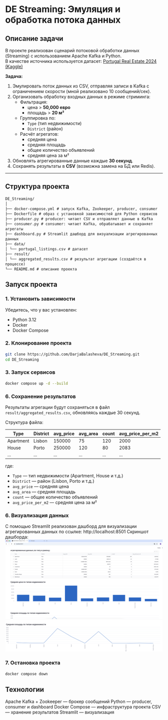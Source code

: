 # DE Streaming: Эмуляция и обработка потока данных

## Описание задачи

В проекте реализован сценарий потоковой обработки данных (Streaming) с использованием Apache Kafka и Python.  
В качестве источника используется датасет: 
[Portugal Real Estate 2024 (Kaggle)](https://www.kaggle.com/datasets/luvathoms/portugal-real-estate-2024)

**Задача:**
1. Эмулировать поток данных из CSV, отправляя записи в Kafka с ограничением скорости (мной реализовано 10 сообщений/сек).
2. Организовать обработку входных данных в режиме стриминга:
   - Фильтрация:
     - цена > **50,000 евро**  
     - площадь > **20 м²**
   - Группировка по:
     - `Type` (тип недвижимости)
     - `District` (район)
   - Расчёт агрегатов:
     - средняя цена
     - средняя площадь
     - общее количество объявлений
     - средняя цена за м²
3. Обновлять агрегированные данные каждые **30 секунд**.
4. Сохранять результаты в **CSV** (возможна замена на БД или Redis).

---

## Структура проекта

```plaintext
DE_Streaming/
│
├── docker-compose.yml # запуск Kafka, Zookeeper, producer, consumer
├── Dockerfile # образ с установкой зависимостей для Python сервисов
├── producer.py # producer: читает CSV и отправляет данные в Kafka
├── consumer.py # consumer: читает Kafka, обрабатывает и сохраняет агрегаты
├── dashboard.py # Streamlit дашборд для визуализации агрегированных данных
├── data/
│ └── portugal_listings.csv # датасет
├── result/
│ └── aggregated_results.csv # результат агрегации (создаётся в процессе)
└── README.md # описание проекта
```

## Запуск проекта

### 1. Установить зависимости
Убедитесь, что у вас установлен:
- Python 3.12
- Docker
- Docker Compose

### 2. Клонирование проекта
```bash
git clone https://github.com/DarjaBalasheva/DE_Streaming.git
cd DE_Streaming
```

### 3. Запуск сервисов
```bash
docker compose up -d --build
```

### 6. Сохранение результатов
Результаты агрегации будут сохраняться в файл `result/aggregated_results.csv`, обновляясь каждые 30 секунд.

Структура файла:

| Type      | District | avg_price | avg_area | count | avg_price_per_m2 |
|-----------|----------|-----------|----------|-------|------------------|
| Apartment | Lisbon   | 150000    | 75       | 120   | 2000             |
| House     | Porto    | 250000    | 120      | 80    | 2083             |
| ...       | ...      | ...       | ...      | ...   | ...              |

где:
- `Type` — тип недвижимости (Apartment, House и т.д.)
- `District` — район (Lisbon, Porto и т.д.)
- `avg_price` — средняя цена
- `avg_area` — средняя площадь
- `count` — общее количество объявлений
- `avg_price_per_m2` — средняя цена за м²

### 6. Визуализация данных
С помощью Streamlit реализован дашборд для визуализации агрегированных данных по ссылке: http://localhost:8501
Скриншот дашборда:
![Dashboard Screenshot 1](./images/img_1.png)
![Dashboard Screenshot 2](./images/img_2.png)

### 7. Остановка проекта
```bash
docker compose down
```

## Технологии
Apache Kafka + Zookeeper — брокер сообщений
Python — producer, consumer и dashboard
Docker Compose — инфраструктура проекта
CSV — хранение результатов
Streamlit — визуализация